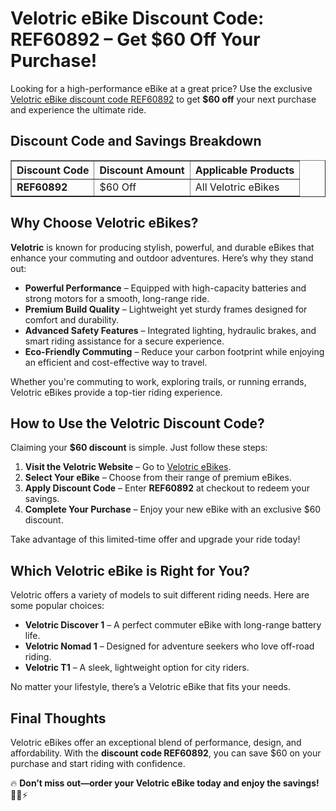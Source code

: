 <h1>Velotric eBike Discount Code: REF60892 – Get $60 Off Your Purchase!</h1>
<p>Looking for a high-performance eBike at a great price? Use the exclusive <a href="https://www.velotricbike.com/?ref=BIKE&utm_campaign=&utm_medium=affiliate&utm_source=goaffpro" target="_blank">Velotric eBike discount code REF60892</a> to get <strong>$60 off</strong> your next purchase and experience the ultimate ride.</p>

<h2>Discount Code and Savings Breakdown</h2>
<table border="1" cellpadding="10" cellspacing="0">
    <tr>
        <th>Discount Code</th>
        <th>Discount Amount</th>
        <th>Applicable Products</th>
    </tr>
    <tr>
        <td><strong>REF60892</strong></td>
        <td>$60 Off</td>
        <td>All Velotric eBikes</td>
    </tr>
</table>

<h2>Why Choose Velotric eBikes?</h2>
<p><strong>Velotric</strong> is known for producing stylish, powerful, and durable eBikes that enhance your commuting and outdoor adventures. Here’s why they stand out:</p>
<ul>
    <li><strong>Powerful Performance</strong> – Equipped with high-capacity batteries and strong motors for a smooth, long-range ride.</li>
    <li><strong>Premium Build Quality</strong> – Lightweight yet sturdy frames designed for comfort and durability.</li>
    <li><strong>Advanced Safety Features</strong> – Integrated lighting, hydraulic brakes, and smart riding assistance for a secure experience.</li>
    <li><strong>Eco-Friendly Commuting</strong> – Reduce your carbon footprint while enjoying an efficient and cost-effective way to travel.</li>
</ul>
<p>Whether you're commuting to work, exploring trails, or running errands, Velotric eBikes provide a top-tier riding experience.</p>

<h2>How to Use the Velotric Discount Code?</h2>
<p>Claiming your <strong>$60 discount</strong> is simple. Just follow these steps:</p>
<ol>
    <li><strong>Visit the Velotric Website</strong> – Go to <a href="https://www.velotricbike.com/?ref=BIKE&utm_campaign=&utm_medium=affiliate&utm_source=goaffpro" target="_blank">Velotric eBikes</a>.</li>
    <li><strong>Select Your eBike</strong> – Choose from their range of premium eBikes.</li>
    <li><strong>Apply Discount Code</strong> – Enter <strong>REF60892</strong> at checkout to redeem your savings.</li>
    <li><strong>Complete Your Purchase</strong> – Enjoy your new eBike with an exclusive $60 discount.</li>
</ol>
<p>Take advantage of this limited-time offer and upgrade your ride today!</p>

<h2>Which Velotric eBike is Right for You?</h2>
<p>Velotric offers a variety of models to suit different riding needs. Here are some popular choices:</p>
<ul>
    <li><strong>Velotric Discover 1</strong> – A perfect commuter eBike with long-range battery life.</li>
    <li><strong>Velotric Nomad 1</strong> – Designed for adventure seekers who love off-road riding.</li>
    <li><strong>Velotric T1</strong> – A sleek, lightweight option for city riders.</li>
</ul>
<p>No matter your lifestyle, there’s a Velotric eBike that fits your needs.</p>

<h2>Final Thoughts</h2>
<p>Velotric eBikes offer an exceptional blend of performance, design, and affordability. With the <strong>discount code REF60892</strong>, you can save $60 on your purchase and start riding with confidence.</p>
<p>🔥 <strong>Don’t miss out—order your Velotric eBike today and enjoy the savings!</strong> 🚴‍♂️⚡</p>
